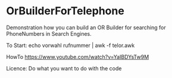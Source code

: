 # OrBuilderForTelephone
Demonstration how you can build an OR Builder for searching for PhoneNumbers in Search Engines.

To Start: echo vorwahl rufnummer | awk -f telor.awk

HowTo
https://www.youtube.com/watch?v=YaIBDYsTw9M

Licence:
Do what you want to do with the code
